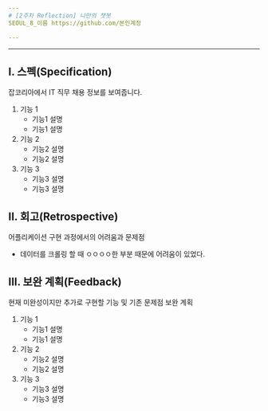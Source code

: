 ```yaml
---
# [2주차 Reflection] 나만의 챗봇  
SEOUL_8_이름 https://github.com/본인계정

---
```

---

## I. 스펙(Specification)
잡코리아에서 IT 직무 채용 정보를 보여줍니다.
1. 기능 1  
    * 기능1 설명
    * 기능1 설명
2. 기능 2
    * 기능2 설명
    * 기능2 설명
3. 기능 3
    * 기능3 설명
    * 기능3 설명

## II. 회고(Retrospective)
어플리케이션 구현 과정에서의 어려움과 문제점
* 데이터를 크롤링 할 때 ㅇㅇㅇㅇ한 부분 때문에 어려움이 있었다.


## III. 보완 계획(Feedback)
현재 미완성이지만 추가로 구현할 기능 및 기존 문제점 보완 계획
1. 기능 1  
    * 기능1 설명
    * 기능1 설명
2. 기능 2
    * 기능2 설명
    * 기능2 설명
3. 기능 3
    * 기능3 설명
    * 기능3 설명
